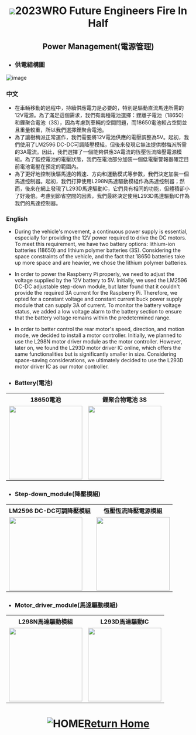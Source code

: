 # <div align="center"><img src=../../other/img/logo.jpg></img>2023WRO Future Engineers Fire In Half </div>
## <div align="center">Power Management(電源管理)</div> 

- ### 供電結構圖 
![image](./img/power_supply_system.png) 

### 中文
- 在車輛移動的過程中，持續供應電力是必要的，特別是驅動直流馬達所需的12V電源。為了滿足這個需求，我們有兩種電池選擇：鋰離子電池（18650）和鋰聚合電池（3S），因為考慮到車輛的空間問題，而18650電池較占空間並且重量較重，所以我們選擇鋰聚合電池。  
- 為了讓樹梅派正常運作，我們需要將12V電池供應的電壓調整為5V。起初，我們使用了LM2596 DC-DC可調降壓模組，但後來發現它無法提供樹梅派所需的3A電流。因此，我們選擇了一個能夠供應3A電流的恆壓恆流降壓電源模組。為了監控電池的電壓狀態，我們在電池部分加裝一個低電壓警報器確定目前電池電壓在預定的範圍內。
- 為了更好地控制後驅馬達的轉速、方向和運動模式等參數，我們決定加裝一個馬達控制器。起初，我們打算使用L298N馬達驅動模組作為馬達控制器；然而，後來在網上發現了L293D馬達驅動IC，它們具有相同的功能，但體積卻小了好幾倍。考慮到節省空間的因素，我們最終決定使用L293D馬達驅動IC作為我們的馬達控制器。

### English
- During the vehicle's movement, a continuous power supply is essential, especially for providing the 12V power required to drive the DC motors. To meet this requirement, we have two battery options: lithium-ion batteries (18650) and lithium polymer batteries (3S). Considering the space constraints of the vehicle, and the fact that 18650 batteries take up more space and are heavier, we chose the lithium polymer batteries.  
- In order to power the Raspberry Pi properly, we need to adjust the voltage supplied by the 12V battery to 5V. Initially, we used the LM2596 DC-DC adjustable step-down module, but later found that it couldn't provide the required 3A current for the Raspberry Pi. Therefore, we opted for a constant voltage and constant current buck power supply module that can supply 3A of current. To monitor the battery voltage status, we added a low voltage alarm to the battery section to ensure that the battery voltage remains within the predetermined range.  
- In order to better control the rear motor's speed, direction, and motion mode, we decided to install a motor controller. Initially, we planned to use the L298N motor driver module as the motor controller. However, later on, we found the L293D motor driver IC online, which offers the same functionalities but is significantly smaller in size. Considering space-saving considerations, we ultimately decided to use the L293D motor driver IC as our motor controller.

- ### Battery(電池)

<div align="center">
<table>
<tr>
<th>18650電池</th>
<th>鋰聚合物電池 3S</th>
</tr>
<td><img src="./img/18650.png" width="200" hight="500" alt=""></td>
<td><img src="./img/3S.png" width="200" hight="500" alt=""></td>
<tr>
</tr>
</table>
</div>

- ### Step-down_module(降壓模組)

<div align="center">
<table>
<tr>
<th>LM2596 DC-DC可調降壓模組</th>
<th>恆壓恆流降壓電源模組</th>
</tr>
<td><img src="./img/3AStep-down.png" width="200" alt=""></td>
<td><img src="./img/5AStep-down.png" width="200" alt=""></td>
<tr>
</tr>
</table>
</div>


- ### Motor_driver_module(馬達驅動模組)

<div align="center">
<table>
<tr>
<th>L298N馬達驅動模組</th>
<th>L293D馬達驅動IC</th>
</tr>
<td><img src="./img/L298N.png" width="200" alt=""></td>
<td><img src="./img/L293D.png" width="200" alt=""></td>
<tr>
</tr>
</table>
</div>

# <div align="center">![HOME](../../other/img/Home.jpg)[Return Home](../../)</div>  
